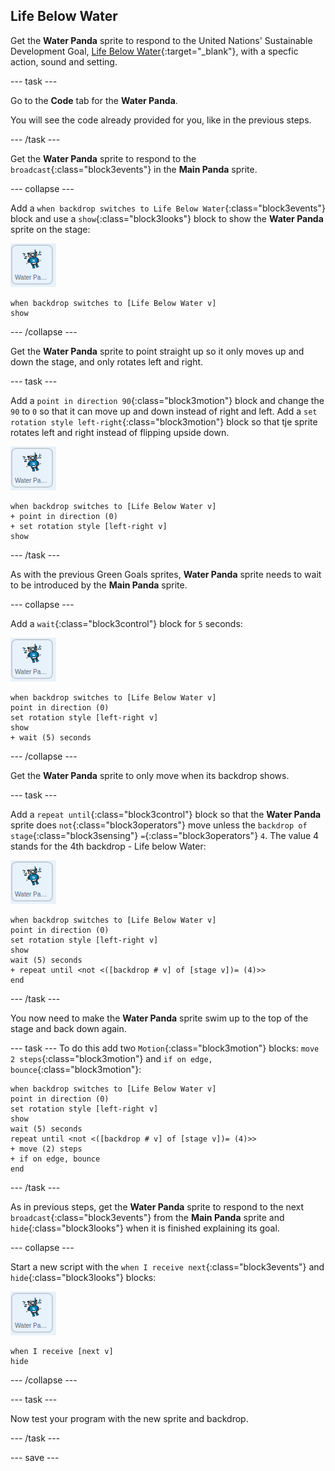 ## Life Below Water

Get the **Water Panda** sprite to respond to the United Nations' Sustainable Development Goal, [Life Below Water](https://www.undp.org/content/undp/en/home/sustainable-development-goals/goal-14-life-below-water.html){:target="\_blank"}, with a specfic action, sound and setting.

--- task ---

Go to the **Code** tab for the **Water Panda**.

You will see the code already provided for you, like in the previous steps.

--- /task ---

Get the **Water Panda** sprite to respond to the `broadcast`{:class="block3events"} in the **Main Panda** sprite.

--- collapse ---

Add a  `when backdrop switches to Life Below Water`{:class="block3events"} block and use a `show`{:class="block3looks"} block to show the **Water Panda** sprite on the stage:

![image of the Water Panda sprite](images/waterpanda-sprite.png)

```blocks3
when backdrop switches to [Life Below Water v]
show
```

--- /collapse ---

Get the **Water Panda** sprite to point straight up so it only moves up and down the stage, and only rotates left and right.

--- task ---

Add a `point in direction 90`{:class="block3motion"} block and change the `90` to `0` so that it can move up and down instead of right and left. Add a `set rotation style left-right`{:class="block3motion"} block so that tje sprite rotates left and right instead of flipping upside down.

![image of the Water Panda sprite](images/waterpanda-sprite.png)

```blocks3
when backdrop switches to [Life Below Water v]
+ point in direction (0)
+ set rotation style [left-right v]
show
```

--- /task ---

As with the previous Green Goals sprites, **Water Panda** sprite needs to wait to be introduced by the **Main Panda** sprite.

--- collapse ---

Add a `wait`{:class="block3control"} block for `5` seconds:

![image of the Water Panda sprite](images/waterpanda-sprite.png)

```blocks3
when backdrop switches to [Life Below Water v]
point in direction (0)
set rotation style [left-right v]
show
+ wait (5) seconds
```

--- /collapse ---

Get the **Water Panda** sprite to only move when its backdrop shows.

--- task ---

Add a `repeat until`{:class="block3control"} block so that the **Water Panda** sprite does `not`{:class="block3operators"} move unless the `backdrop of stage`{:class="block3sensing"} `=`{:class="block3operators"} `4`. The value 4 stands for the 4th backdrop - Life below Water:

![image of the Water Panda sprite](images/waterpanda-sprite.png)

```blocks3
when backdrop switches to [Life Below Water v]
point in direction (0)
set rotation style [left-right v]
show
wait (5) seconds
+ repeat until <not <([backdrop # v] of [stage v])= (4)>>
end
```
--- /task ---

You now need to make the  **Water Panda** sprite swim up to the top of the stage and back down again.

--- task ---
To do this add two `Motion`{:class="block3motion"} blocks: `move 2 steps`{:class="block3motion"} and `if on edge, bounce`{:class="block3motion"}:

```blocks3
when backdrop switches to [Life Below Water v]
point in direction (0)
set rotation style [left-right v]
show
wait (5) seconds
repeat until <not <([backdrop # v] of [stage v])= (4)>>
+ move (2) steps
+ if on edge, bounce
end
```

--- /task ---

As in previous steps, get the **Water Panda** sprite to respond to the next `broadcast`{:class="block3events"} from the **Main Panda** sprite and `hide`{:class="block3looks"} when it is finished explaining its goal.

--- collapse ---

Start a new script with the `when I receive next`{:class="block3events"} and `hide`{:class="block3looks"} blocks:

![image of the Water Panda sprite](images/waterpanda-sprite.png)

```blocks3
when I receive [next v]
hide
```

--- /collapse ---

--- task ---

Now test your program with the new sprite and backdrop.

--- /task ---

--- save ---
